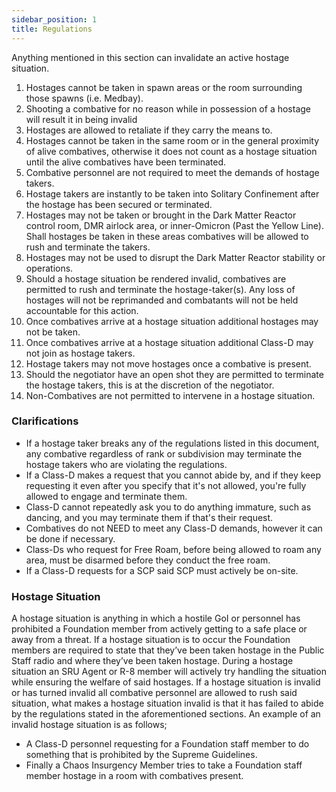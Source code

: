 ```yaml
---
sidebar_position: 1
title: Regulations
---
```


Anything mentioned in this section can invalidate an active hostage situation.

1. Hostages cannot be taken in spawn areas or the room surrounding those spawns (i.e. Medbay).
2. Shooting a combative for no reason while in possession of a hostage will result it in being invalid
3. Hostages are allowed to retaliate if they carry the means to.
4. Hostages cannot be taken in the same room or in the general proximity of alive combatives, otherwise it does not count as a hostage situation until the alive combatives have been terminated. 
5. Combative personnel are not required to meet the demands of hostage takers.	
6. Hostage takers are instantly to be taken into Solitary Confinement after the hostage has been secured or terminated.
7. Hostages may not be taken or brought in the Dark Matter Reactor control room, DMR airlock area, or inner-Omicron (Past the Yellow Line). Shall hostages be taken in these areas combatives will be allowed to rush and terminate the takers. 
8. Hostages may not be used to disrupt the Dark Matter Reactor stability or operations.
10. Should a hostage situation be rendered invalid, combatives are permitted to rush and terminate the hostage-taker(s). Any loss of hostages will not be reprimanded and combatants will not be held accountable for this action.
11. Once combatives arrive at a hostage situation additional hostages may not be taken.
12. Once combatives arrive at a hostage situation additional Class-D may not join as hostage takers.
13. Hostage takers may not move hostages once a combative is present.
14. Should the negotiator have an open shot they are permitted to terminate the hostage takers, this is at the discretion of the negotiator.
15. Non-Combatives are not permitted to intervene in a hostage situation.

### Clarifications

 - If a hostage taker breaks any of the regulations listed in this document, any combative regardless of rank or subdivision may terminate the hostage takers who are violating the regulations.
 - If a Class-D makes a request that you cannot abide by, and if they keep requesting it even after you specify that it's not allowed, you're fully allowed to engage and terminate them. 
 - Class-D cannot repeatedly ask you to do anything immature, such as dancing, and you may terminate them if that's their request. 
 - Combatives do not NEED to meet any Class-D demands, however it can be done if necessary.
 - Class-Ds who request for Free Roam, before being allowed to roam any area, must be disarmed before they conduct the free roam.
 - If a Class-D requests for a SCP said SCP must actively be on-site.

### Hostage Situation

A hostage situation is anything in which a hostile GoI or personnel has prohibited a Foundation member from actively getting to a safe place or away from a threat. If a hostage situation is to occur the Foundation members are required to state that they’ve been taken hostage in the Public Staff radio and where they’ve been taken hostage. During a hostage situation an SRU Agent or R-8 member will actively try handling the situation while ensuring the welfare of said hostages. If a hostage situation is invalid or has turned invalid all combative personnel are allowed to rush said situation, what makes a hostage situation invalid is that it has failed to abide by the regulations stated in the aforementioned sections. An example of an invalid hostage situation is as follows;

 - A Class-D personnel requesting for a Foundation staff member to do something that is prohibited by the Supreme Guidelines.
 - Finally a Chaos Insurgency Member tries to take a Foundation staff member hostage in a room with combatives present.